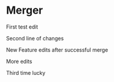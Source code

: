 # Merger

First test edit

Second line of changes

New Feature edits after successful merge

More edits

Third time lucky
